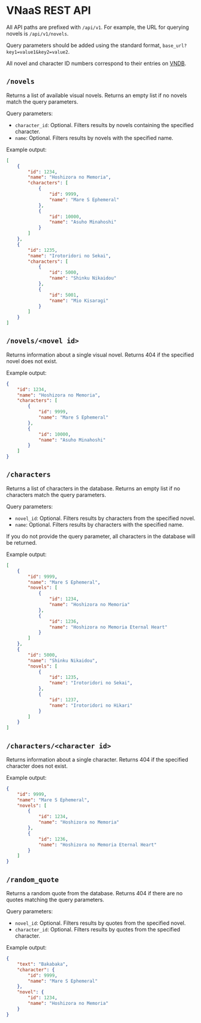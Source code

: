 # VNaaS REST API

All API paths are prefixed with `/api/v1`. For example, the URL
for querying novels is `/api/v1/novels`.

Query parameters should be added using the standard format,
`base_url?key1=value1&key2=value2`.

All novel and character ID numbers correspond to their
entries on [VNDB](https://vndb.org/).


## `/novels`

Returns a list of available visual novels. Returns
an empty list if no novels match the query parameters.

Query parameters:

- `character_id`: Optional. Filters results by novels containing the specified character.
- `name`: Optional. Filters results by novels with the specified name.

Example output:

```JSON
[
    {
        "id": 1234,
        "name": "Hoshizora no Memoria",
        "characters": [
            {
                "id": 9999,
                "name": "Mare S Ephemeral"
            },
            {
                "id": 10000,
                "name": "Asuho Minahoshi"
            }
        ]
    },
    {
        "id": 1235,
        "name": "Irotoridori no Sekai",
        "characters": [
            {
                "id": 5000,
                "name": "Shinku Nikaidou"
            },
            {
                "id": 5001,
                "name": "Mio Kisaragi"
            }
        ]
    }
]
```


## `/novels/<novel id>`

Returns information about a single visual novel. Returns 404 if
the specified novel does not exist.

Example output:

```JSON
{
    "id": 1234,
    "name": "Hoshizora no Memoria",
    "characters": [
        {
            "id": 9999,
            "name": "Mare S Ephemeral"
        },
        {
            "id": 10000,
            "name": "Asuho Minahoshi"
        }
    ]
}
```


## `/characters`

Returns a list of characters in the database. Returns
an empty list if no characters match the query parameters.

Query parameters:

- `novel_id`: Optional. Filters results by characters from the specified novel.
- `name`: Optional. Filters results by characters with the specified name.

If you do not provide the query parameter, all characters
in the database will be returned.

Example output:

```JSON
[
    {
        "id": 9999,
        "name": "Mare S Ephemeral",
        "novels": [
            {
                "id": 1234,
                "name": "Hoshizora no Memoria"
            },
            {
                "id": 1236,
                "name": "Hoshizora no Memoria Eternal Heart"
            }
        ]
    },
    {
        "id": 5000,
        "name": "Shinku Nikaidou",
        "novels": [
            {
                "id": 1235,
                "name": "Irotoridori no Sekai",
            },
            {
                "id": 1237,
                "name": "Irotoridori no Hikari"
            }
        ]
    }
]
```


## `/characters/<character id>`

Returns information about a single character. Returns 404 if
the specified character does not exist.

Example output:

```JSON
{
    "id": 9999,
    "name": "Mare S Ephemeral",
    "novels": [
        {
            "id": 1234,
            "name": "Hoshizora no Memoria"
        },
        {
            "id": 1236,
            "name": "Hoshizora no Memoria Eternal Heart"
        }
    ]
}
```


## `/random_quote`

Returns a random quote from the database. Returns 404 if there
are no quotes matching the query parameters.

Query parameters:

- `novel_id`: Optional. Filters results by quotes from the specified novel.
- `character_id`: Optional. Filters results by quotes from the specified character.

Example output:

```JSON
{
    "text": "Bakabaka",
    "character": {
        "id": 9999,
        "name": "Mare S Ephemeral"
    },
    "novel": {
        "id": 1234,
        "name": "Hoshizora no Memoria"
    }
}
```
